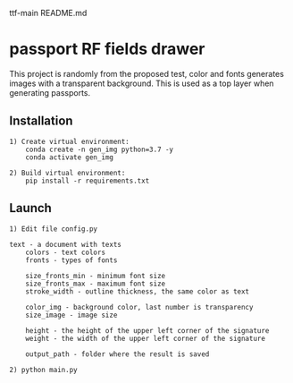 ttf-main README.md

# passport RF fields drawer

This project is randomly from the proposed test, color and fonts generates images with a transparent background.
This is used as a top layer when generating passports.
## Installation

    1) Create virtual environment:
        conda create -n gen_img python=3.7 -y
        conda activate gen_img
        
    2) Build virtual environment:
        pip install -r requirements.txt

## Launch

```
1) Edit file config.py
    
text - a document with texts
    colors - text colors
    fronts - types of fonts
    
    size_fronts_min - minimum font size
    size_fronts_max - maximum font size
    stroke_width - outline thickness, the same color as text
    
    color_img - background color, last number is transparency
    size_image - image size
    
    height - the height of the upper left corner of the signature
    weight - the width of the upper left corner of the signature
    
    output_path - folder where the result is saved

2) python main.py

```